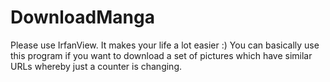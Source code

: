 # DownloadManga
Please use IrfanView. It makes your life a lot easier :)
You can basically use this program if you want to download a set of pictures which have similar URLs whereby just a counter is changing.
